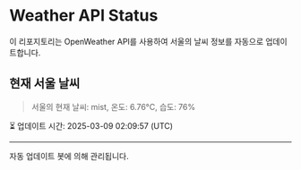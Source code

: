 
# Weather API Status

이 리포지토리는 OpenWeather API를 사용하여 서울의 날씨 정보를 자동으로 업데이트합니다.

## 현재 서울 날씨
> 서울의 현재 날씨: mist, 온도: 6.76°C, 습도: 76%

⏳ 업데이트 시간: 2025-03-09 02:09:57 (UTC)

---
자동 업데이트 봇에 의해 관리됩니다.
